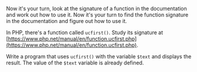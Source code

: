 
Now it's your turn, look at the signature of a function in the documentation and work out how to use it. Now it's your turn to find the function signature in the documentation and figure out how to use it.

In PHP, there's a function called `ucfirst()`. Study its signature at [https://www.php.net/manual/en/function.ucfirst.php](https://www.php.net/manual/en/function.ucfirst.php).

Write a program that uses `ucfirst()` with the variable `$text` and displays the result. The value of the `$text` variable is already defined.
